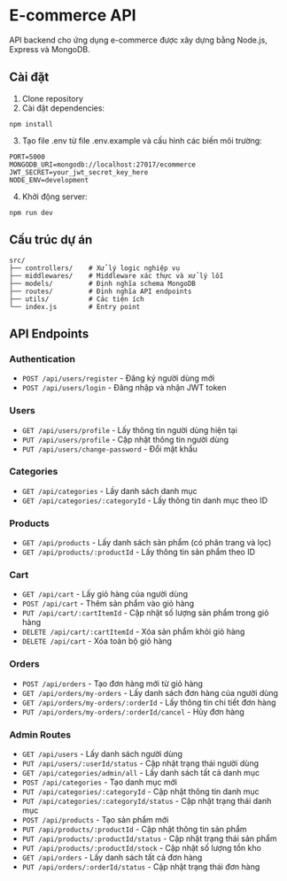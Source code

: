 # E-commerce API

API backend cho ứng dụng e-commerce được xây dựng bằng Node.js, Express và MongoDB.

## Cài đặt

1. Clone repository
2. Cài đặt dependencies:
```
npm install
```
3. Tạo file .env từ file .env.example và cấu hình các biến môi trường:
```
PORT=5000
MONGODB_URI=mongodb://localhost:27017/ecommerce
JWT_SECRET=your_jwt_secret_key_here
NODE_ENV=development
```
4. Khởi động server:
```
npm run dev
```

## Cấu trúc dự án

```
src/
├── controllers/    # Xử lý logic nghiệp vụ
├── middlewares/    # Middleware xác thực và xử lý lỗi
├── models/         # Định nghĩa schema MongoDB
├── routes/         # Định nghĩa API endpoints
├── utils/          # Các tiện ích
└── index.js        # Entry point
```

## API Endpoints

### Authentication

- `POST /api/users/register` - Đăng ký người dùng mới
- `POST /api/users/login` - Đăng nhập và nhận JWT token

### Users

- `GET /api/users/profile` - Lấy thông tin người dùng hiện tại
- `PUT /api/users/profile` - Cập nhật thông tin người dùng
- `PUT /api/users/change-password` - Đổi mật khẩu

### Categories

- `GET /api/categories` - Lấy danh sách danh mục
- `GET /api/categories/:categoryId` - Lấy thông tin danh mục theo ID

### Products

- `GET /api/products` - Lấy danh sách sản phẩm (có phân trang và lọc)
- `GET /api/products/:productId` - Lấy thông tin sản phẩm theo ID

### Cart

- `GET /api/cart` - Lấy giỏ hàng của người dùng
- `POST /api/cart` - Thêm sản phẩm vào giỏ hàng
- `PUT /api/cart/:cartItemId` - Cập nhật số lượng sản phẩm trong giỏ hàng
- `DELETE /api/cart/:cartItemId` - Xóa sản phẩm khỏi giỏ hàng
- `DELETE /api/cart` - Xóa toàn bộ giỏ hàng

### Orders

- `POST /api/orders` - Tạo đơn hàng mới từ giỏ hàng
- `GET /api/orders/my-orders` - Lấy danh sách đơn hàng của người dùng
- `GET /api/orders/my-orders/:orderId` - Lấy thông tin chi tiết đơn hàng
- `PUT /api/orders/my-orders/:orderId/cancel` - Hủy đơn hàng

### Admin Routes

- `GET /api/users` - Lấy danh sách người dùng
- `PUT /api/users/:userId/status` - Cập nhật trạng thái người dùng
- `GET /api/categories/admin/all` - Lấy danh sách tất cả danh mục
- `POST /api/categories` - Tạo danh mục mới
- `PUT /api/categories/:categoryId` - Cập nhật thông tin danh mục
- `PUT /api/categories/:categoryId/status` - Cập nhật trạng thái danh mục
- `POST /api/products` - Tạo sản phẩm mới
- `PUT /api/products/:productId` - Cập nhật thông tin sản phẩm
- `PUT /api/products/:productId/status` - Cập nhật trạng thái sản phẩm
- `PUT /api/products/:productId/stock` - Cập nhật số lượng tồn kho
- `GET /api/orders` - Lấy danh sách tất cả đơn hàng
- `PUT /api/orders/:orderId/status` - Cập nhật trạng thái đơn hàng 